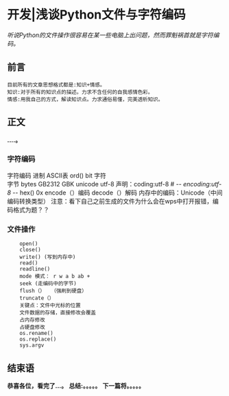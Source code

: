 # 开发|浅谈Python文件与字符编码 
*听说Python的文件操作很容易在某一些电脑上出问题，然而罪魁祸首就是字符编码。*

## 前言
    目前所有的文章思想格式都是:知识+情感。
    知识:对于所有的知识点的描述。力求不含任何的自我感情色彩。
    情感:用我自己的方式，解读知识点。力求通俗易懂，完美透析知识。

## 正文
**....。**

### 字符编码

字符编码
        进制
        ASCII表
        ord()
        bit
        字符  
        字节 bytes
        GB2312
        GBK
        unicode
        utf-8
        声明：coding:utf-8      # -*- encoding:utf-8 -*-
        hex()   0x
encode（）编码
decode（）解码
内存中的编码：Unicode（中间编码转换类型）
注意：看下自己之前生成的文件为什么会在wps中打开报错，编码格式为题？？

        
    
### 文件操作
        open()
        close()
        write() (写到内存中)
        read()
        readline()
        mode 模式： r w a b ab +
        seek (走编码中的字节)
        flush（）  （强刷到硬盘）
        truncate（）
        关键点：文件中光标的位置
        文件数据的存储，直接修改会覆盖
        占内存修改
        占硬盘修改
        os.rename()
        os.replace()
        sys.argv
        
    


## 结束语
 **恭喜各位，看完了...。**
**总结:。。。。。**
**下一篇将。。。。。**








